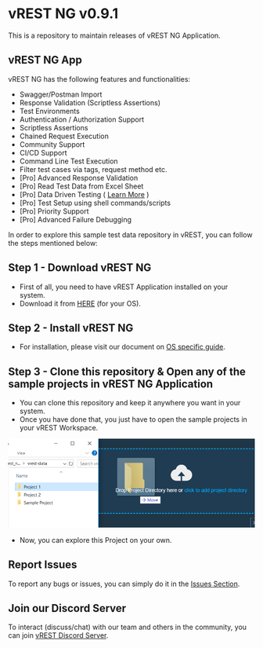# vREST NG v0.9.1

This is a repository to maintain releases of vREST NG Application.

## vREST NG App

vREST NG has the following features and functionalities:

- Swagger/Postman Import
- Response Validation (Scriptless Assertions)
- Test Environments
- Authentication / Authorization Support
- Scriptless Assertions
- Chained Request Execution
- Community Support
- CI/CD Support
- Command Line Test Execution
- Filter test cases via tags, request method etc.
- [Pro] Advanced Response Validation
- [Pro] Read Test Data from Excel Sheet
- [Pro] Data Driven Testing ( [Learn More](/sample-projects/data-driven-testing) )
- [Pro] Test Setup using shell commands/scripts
- [Pro] Priority Support
- [Pro] Advanced Failure Debugging


In order to explore this sample test data repository in vREST, you can follow the steps mentioned below:

## Step 1 - Download vREST NG

- First of all, you need to have vREST Application installed on your system.
- Download it from [HERE](https://github.com/Optimizory/vrest-ng/releases) (for your OS).

## Step 2 - Install vREST NG

- For installation, please visit our document on [OS specific guide](https://ng.vrest.io/docs/app/installation.html).

## Step 3 - Clone this repository & Open any of the sample projects in vREST NG Application

- You can clone this repository and keep it anywhere you want in your system.
- Once you have done that, you just have to open the sample projects in your vREST Workspace.

![](assets/6.png)

- Now, you can explore this Project on your own.

## Report Issues

To report any bugs or issues, you can simply do it in the [Issues Section](https://github.com/Optimizory/vrest-ng/issues).

## Join our Discord Server

To interact (discuss/chat) with our team and others in the community, you can join [vREST Discord Server](https://discord.gg/NtRa7kw).
